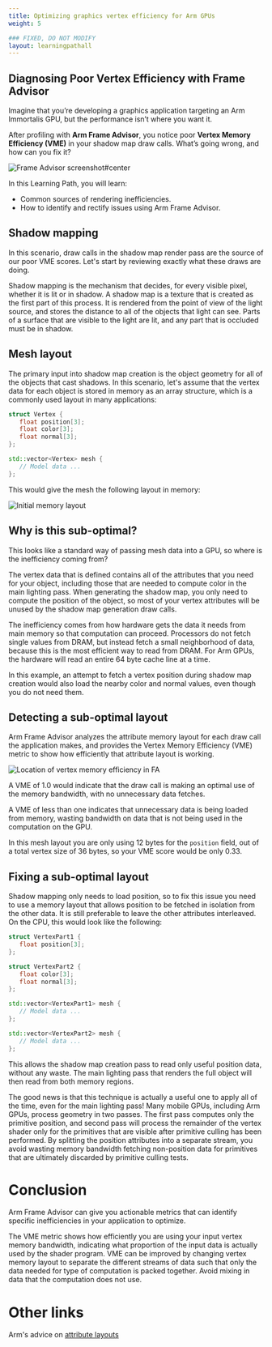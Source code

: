 ```yaml
---
title: Optimizing graphics vertex efficiency for Arm GPUs
weight: 5

### FIXED, DO NOT MODIFY
layout: learningpathall
---
```


## Diagnosing Poor Vertex Efficiency with Frame Advisor

Imagine that you’re developing a graphics application targeting an Arm Immortalis GPU, but the performance isn’t where you want it. 

After profiling with **Arm Frame Advisor**, you notice poor **Vertex Memory Efficiency (VME)** in your shadow map draw calls. What’s going wrong, and how can you fix it?


![Frame Advisor screenshot#center](fa-found-bad-vme-in-content-metrics.png "Arm Frame Advisor showing poor Vertex Memory Efficiency (VME) in shadow map draw calls.")

In this Learning Path, you will learn:

* Common sources of rendering inefficiencies.
* How to identify and rectify issues using Arm Frame Advisor.


## Shadow mapping

In this scenario, draw calls in the shadow map render pass are the
source of our poor VME scores. Let's start by reviewing exactly what
these draws are doing.

Shadow mapping is the mechanism that decides, for every visible pixel,
whether it is lit or in shadow. A shadow map is a texture that is
created as the first part of this process. It is rendered from the
point of view of the light source, and stores the distance to all of
the objects that light can see. Parts of a surface that are visible
to the light are lit, and any part that is occluded must be in shadow.

## Mesh layout

The primary input into shadow map creation is the object geometry for
all of the objects that cast shadows. In this scenario, let's
assume that the vertex data for each object is stored in memory as an
array structure, which is a commonly used layout in many applications:

``` C++
struct Vertex {
   float position[3];
   float color[3];
   float normal[3];
};

std::vector<Vertex> mesh {
   // Model data ...
};

```

This would give the mesh the following layout in memory:

![Initial memory layout](initial-memory-layout.png)

## Why is this sub-optimal?

This looks like a standard way of passing mesh data into a GPU,
so where is the inefficiency coming from?

The vertex data that is defined contains all of the attributes that
you need for your object, including those that are needed to compute
color in the main lighting pass. When generating the shadow map,
you only need to compute the position of the object, so most
of your vertex attributes will be unused by the shadow map generation
draw calls.

The inefficiency comes from how hardware gets the data it needs from
main memory so that computation can proceed. Processors do not fetch
single values from DRAM, but instead fetch a small neighborhood of
data, because this is the most efficient way to read from DRAM. For Arm
GPUs, the hardware will read an entire 64 byte cache line at a time.

In this example, an attempt to fetch a vertex position during shadow
map creation would also load the nearby color and normal values,
even though you do not need them.


## Detecting a sub-optimal layout

Arm Frame Advisor analyzes the attribute memory layout for each draw
call the application makes, and provides the Vertex Memory Efficiency
(VME) metric to show how efficiently that attribute layout is working.

![Location of vertex memory efficiency in FA](fa-navigate-to-call.png)

A VME of 1.0 would indicate that the draw call is making an optimal
use of the memory bandwidth, with no unnecessary data fetches.

A VME of less than one indicates that unnecessary data is being loaded
from memory, wasting bandwidth on data that is not being used in the
computation on the GPU.

In this mesh layout you are only using 12 bytes for the `position`
field, out of a total vertex size of 36 bytes, so your VME score would
be only 0.33.


## Fixing a sub-optimal layout

Shadow mapping only needs to load position, so to fix this issue you
need to use a memory layout that allows position to be fetched in
isolation from the other data. It is still preferable to leave the
other attributes interleaved. On the CPU, this would look like the following:

``` C++
struct VertexPart1 {
   float position[3];
};

struct VertexPart2 {
   float color[3];
   float normal[3];
};

std::vector<VertexPart1> mesh {
   // Model data ...
};

std::vector<VertexPart2> mesh {
   // Model data ...
};
```

This allows the shadow map creation pass to read only useful position
data, without any waste. The main lighting pass that renders the full
object will then read from both memory regions.

The good news is that this technique is actually a useful one to apply
all of the time, even for the main lighting pass! Many mobile GPUs,
including Arm GPUs, process geometry in two passes. The first pass
computes only the primitive position, and second pass will process
the remainder of the vertex shader only for the primitives that are
visible after primitive culling has been performed. By splitting
the position attributes into a separate stream, you avoid wasting
memory bandwidth fetching non-position data for primitives that are
ultimately discarded by primitive culling tests.


# Conclusion

Arm Frame Advisor can give you actionable metrics that can identify
specific inefficiencies in your application to optimize.

The VME metric shows how efficiently you are using your input
vertex memory bandwidth, indicating what proportion of the input
data is actually used by the shader program. VME can be improved by
changing vertex memory layout to separate the different streams of
data such that only the data needed for type of computation is packed
together. Avoid mixing in data that the computation does not use.

# Other links

Arm's advice on [attribute layouts][2]

[2]: https://developer.arm.com/documentation/101897/0304/Vertex-shading/Attribute-layout
